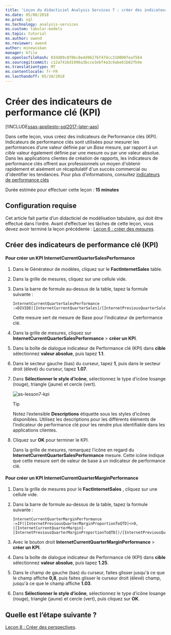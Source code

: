 ```yaml
---
title: 'Leçon du didacticiel Analysis Services 7 : créer des indicateurs de Performance clés | Documents Microsoft'
ms.date: 05/08/2018
ms.prod: sql
ms.technology: analysis-services
ms.custom: tabular-models
ms.topic: tutorial
ms.author: owend
ms.reviewer: owend
author: minewiskan
manager: kfile
ms.openlocfilehash: 03dd09c8f06c8e4d96176f47dcc310008feaf564
ms.sourcegitcommit: c12a7416d1996a3bcce3ebf4a3c9abe61b02fb9e
ms.translationtype: MT
ms.contentlocale: fr-FR
ms.lasthandoff: 05/10/2018
---
```

# <a name="create-key-performance-indicators"></a>Créer des indicateurs de performance clé (KPI)

[!INCLUDE[ssas-appliesto-sql2017-later-aas](../../includes/ssas-appliesto-sql2017-later-aas.md)]

Dans cette leçon, vous créez des indicateurs de Performance clés (KPI). Indicateurs de performance clés sont utilisées pour mesurer les performances d’une valeur définie par un *Base* mesure, par rapport à un *cible* valeur également définie par une mesure ou par une valeur absolue. Dans les applications clientes de création de rapports, les indicateurs de performance clés offrent aux professionnels un moyen d'obtenir rapidement et aisément un récapitulatif d'un succès commercial ou d'identifier les tendances. Pour plus d’informations, consultez [indicateurs de performance clés](../tabular-models/kpis-ssas-tabular.md)
  
Durée estimée pour effectuer cette leçon : **15 minutes**  
  
## <a name="prerequisites"></a>Configuration requise  

Cet article fait partie d’un didacticiel de modélisation tabulaire, qui doit être effectué dans l’ordre. Avant d’effectuer les tâches de cette leçon, vous devez avoir terminé la leçon précédente : [Leçon 6 : créer des mesures](../tutorial-tabular-1400/as-lesson-6-create-measures.md).   
  
## <a name="create-key-performance-indicators"></a>Créer des indicateurs de performance clé (KPI)  
  
#### <a name="to-create-an-internetcurrentquartersalesperformance-kpi"></a>Pour créer un KPI InternetCurrentQuarterSalesPerformance  
  
1.  Dans le Générateur de modèles, cliquez sur le **FactInternetSales** table.  
  
2.  Dans la grille de mesures, cliquez sur une cellule vide.  
  
3.  Dans la barre de formule au-dessus de la table, tapez la formule suivante : 
 
    ```  
    InternetCurrentQuarterSalesPerformance :=DIVIDE([InternetCurrentQuarterSales]/[InternetPreviousQuarterSalesProportionToQTD],BLANK())  
    ```

    Cette mesure sert de mesure de Base pour l’indicateur de performance clé.  
  
4.  Dans la grille de mesures, cliquez sur **InternetCurrentQuarterSalesPerformance** > **créer un KPI**.   
  
5.  Dans la boîte de dialogue indicateur de Performance clé (KPI) dans **cible** sélectionnez **valeur absolue**, puis tapez **1.1**.  
  
7.  Dans le secteur gauche (bas) du curseur, tapez **1**, puis dans le secteur droit (élevé) du curseur, tapez **1.07**.  
  
8.  Dans **Sélectionner le style d’icône**, sélectionnez le type d’icône losange (rouge), triangle (jaune) et cercle (vert).
  
    ![as-lesson7-kpi](../tutorial-tabular-1400/media/as-lesson7-kpi.png)
    
    > [!TIP]  
    > Notez l’extensible **Descriptions** étiquette sous les styles d’icônes disponibles. Utilisez les descriptions pour les différents éléments de l’indicateur de performance clé pour les rendre plus identifiable dans les applications clientes.  
  
9. Cliquez sur **OK** pour terminer le KPI.  
  
    Dans la grille de mesures, remarquez l’icône en regard du **InternetCurrentQuarterSalesPerformance** mesure. Cette icône indique que cette mesure sert de valeur de base à un indicateur de performance clé.  
  
#### <a name="to-create-an-internetcurrentquartermarginperformance-kpi"></a>Pour créer un KPI InternetCurrentQuarterMarginPerformance  
  
1.  Dans la grille de mesures pour le **FactInternetSales** , cliquez sur une cellule vide.  
  
2.  Dans la barre de formule au-dessus de la table, tapez la formule suivante :  

    ```
    InternetCurrentQuarterMarginPerformance :=IF([InternetPreviousQuarterMarginProportionToQTD]<>0,([InternetCurrentQuarterMargin]-[InternetPreviousQuarterMarginProportionToQTD])/[InternetPreviousQuarterMarginProportionToQTD],BLANK())  
    ```
 
3.  Avec le bouton droit **InternetCurrentQuarterMarginPerformance** > **créer un KPI**.  
  
4.  Dans la boîte de dialogue indicateur de Performance clé (KPI) dans **cible** sélectionnez **valeur absolue**, puis tapez **1.25**.   
  
5.  Dans le champ de gauche (bas) du curseur, faites glisser jusqu'à ce que le champ affiche **0,8**, puis faites glisser le curseur droit (élevé) champ, jusqu'à ce que le champ affiche **1.03**.  
  
6.  Dans **Sélectionner le style d’icône**, sélectionnez le type d’icône losange (rouge), triangle (jaune) et cercle (vert), puis cliquez sur **OK**.  
  
## <a name="whats-next"></a>Quelle est l’étape suivante ?

[Leçon 8 : Créer des perspectives](../tutorial-tabular-1400/as-lesson-8-create-perspectives.md).
  
  
